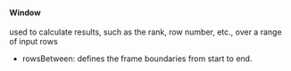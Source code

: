 #### Window

used to calculate results, such as the rank, row number, etc., over a range of input rows

+ rowsBetween: defines the frame boundaries from start to end.